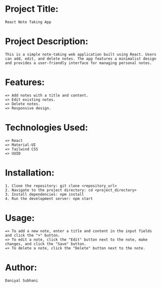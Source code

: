 # Project Title:
```
React Note Taking App
```

# Project Description:
```
This is a simple note-taking web application built using React. Users can add, edit, and delete notes. The app features a minimalist design and provides a user-friendly interface for managing personal notes.
```

# Features:
```
=> Add notes with a title and content.
=> Edit existing notes.
=> Delete notes.
=> Responsive design.
```

# Technologies Used:
```
=> React
=> Material-UI
=> Tailwind CSS
=> UUID
```

# Installation:
```
1. Clone the repository: git clone <repository_url>
2. Navigate to the project directory: cd <project_directory>
3. Install dependencies: npm install
4. Run the development server: npm start
```

# Usage:
```
=> To add a new note, enter a title and content in the input fields and click the "+" button.
=> To edit a note, click the "Edit" button next to the note, make changes, and click the "Save" button.
=> To delete a note, click the "Delete" button next to the note.
```

# Author:
```
Daniyal Subhani
```